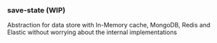 ### save-state (WIP)

Abstraction for data store with In-Memory cache, MongoDB, Redis and Elastic without worrying about the internal implementations
